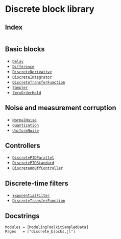 # Discrete block library

## Index
```@index
```

## Basic blocks
- [`Delay`](@ref)
- [`Difference`](@ref)
- [`DiscreteDerivative`](@ref)
- [`DiscreteIntegrator`](@ref)
- [`DiscreteTransferFunction`](@ref)
- [`Sampler`](@ref)
- [`ZeroOrderHold`](@ref)

## Noise and measurement corruption
- [`NormalNoise`](@ref)
- [`Quantization`](@ref)
- [`UniformNoise`](@ref)

## Controllers
- [`DiscretePIDParallel`](@ref)
- [`DiscretePIDStandard`](@ref)
- [`DiscreteOnOffController`](@ref)

## Discrete-time filters
- [`ExponentialFilter`](@ref)
- [`DiscreteTransferFunction`](@ref)


## Docstrings

```@autodocs
Modules = [ModelingToolkitSampledData]
Pages   = ["discrete_blocks.jl"]
```